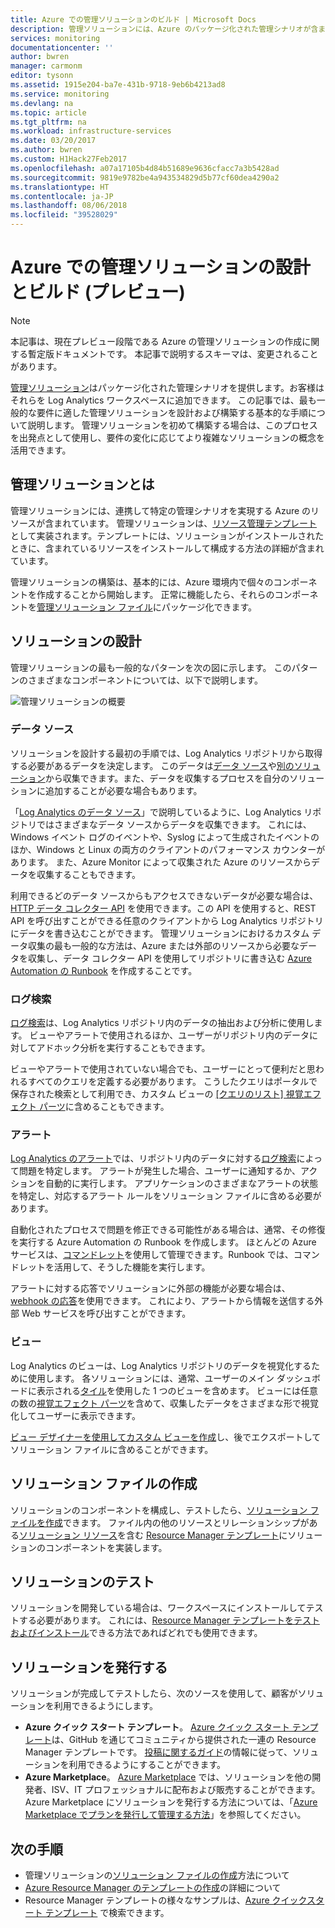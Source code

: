 ```yaml
---
title: Azure での管理ソリューションのビルド | Microsoft Docs
description: 管理ソリューションには、Azure のパッケージ化された管理シナリオが含まれており、お客様はそれを Log Analytics ワークスペースに追加できます。  この記事では、管理ソリューションを作成してお使いの環境で使用したり顧客に提供したりする方法について、詳しく説明します。
services: monitoring
documentationcenter: ''
author: bwren
manager: carmonm
editor: tysonn
ms.assetid: 1915e204-ba7e-431b-9718-9eb6b4213ad8
ms.service: monitoring
ms.devlang: na
ms.topic: article
ms.tgt_pltfrm: na
ms.workload: infrastructure-services
ms.date: 03/20/2017
ms.author: bwren
ms.custom: H1Hack27Feb2017
ms.openlocfilehash: a07a17105b4d84b51689e9636cfacc7a3b5428ad
ms.sourcegitcommit: 9819e9782be4a943534829d5b77cf60dea4290a2
ms.translationtype: HT
ms.contentlocale: ja-JP
ms.lasthandoff: 08/06/2018
ms.locfileid: "39528029"
---
```

# <a name="design-and-build-a-management-solution-in-azure-preview"></a>Azure での管理ソリューションの設計とビルド (プレビュー)
> [!NOTE]
> 本記事は、現在プレビュー段階である Azure の管理ソリューションの作成に関する暫定版ドキュメントです。 本記事で説明するスキーマは、変更されることがあります。

[管理ソリューション]( monitoring-solutions.md)はパッケージ化された管理シナリオを提供します。お客様はそれらを Log Analytics ワークスペースに追加できます。  この記事では、最も一般的な要件に適した管理ソリューションを設計および構築する基本的な手順について説明します。  管理ソリューションを初めて構築する場合は、このプロセスを出発点として使用し、要件の変化に応じてより複雑なソリューションの概念を活用できます。

## <a name="what-is-a-management-solution"></a>管理ソリューションとは

管理ソリューションには、連携して特定の管理シナリオを実現する Azure のリソースが含まれています。  管理ソリューションは、[リソース管理テンプレート](../azure-resource-manager/resource-manager-template-walkthrough.md)として実装されます。テンプレートには、ソリューションがインストールされたときに、含まれているリソースをインストールして構成する方法の詳細が含まれています。

管理ソリューションの構築は、基本的には、Azure 環境内で個々のコンポーネントを作成することから開始します。  正常に機能したら、それらのコンポーネントを[管理ソリューション ファイル]( monitoring-solutions-solution-file.md)にパッケージ化できます。 


## <a name="design-your-solution"></a>ソリューションの設計
管理ソリューションの最も一般的なパターンを次の図に示します。  このパターンのさまざまなコンポーネントについては、以下で説明します。

![管理ソリューションの概要](media/monitoring-solutions-creating/solution-overview.png)


### <a name="data-sources"></a>データ ソース
ソリューションを設計する最初の手順では、Log Analytics リポジトリから取得する必要があるデータを決定します。  このデータは[データ ソース](../log-analytics/log-analytics-data-sources.md)や[別のソリューション]( monitoring-solutions.md)から収集できます。また、データを収集するプロセスを自分のソリューションに追加することが必要な場合もあります。

「[Log Analytics のデータ ソース](../log-analytics/log-analytics-data-sources.md)」で説明しているように、Log Analytics リポジトリではさまざまなデータ ソースからデータを収集できます。  これには、Windows イベント ログのイベントや、Syslog によって生成されたイベントのほか、Windows と Linux の両方のクライアントのパフォーマンス カウンターがあります。  また、Azure Monitor によって収集された Azure のリソースからデータを収集することもできます。  

利用できるどのデータ ソースからもアクセスできないデータが必要な場合は、[HTTP データ コレクター API](../log-analytics/log-analytics-data-collector-api.md) を使用できます。この API を使用すると、REST API を呼び出すことができる任意のクライアントから Log Analytics リポジトリにデータを書き込むことができます。  管理ソリューションにおけるカスタム データ収集の最も一般的な方法は、Azure または外部のリソースから必要なデータを収集し、データ コレクター API を使用してリポジトリに書き込む [Azure Automation の Runbook](../automation/automation-runbook-types.md) を作成することです。  

### <a name="log-searches"></a>ログ検索
[ログ検索](../log-analytics/log-analytics-log-searches.md)は、Log Analytics リポジトリ内のデータの抽出および分析に使用します。  ビューやアラートで使用されるほか、ユーザーがリポジトリ内のデータに対してアドホック分析を実行することもできます。  

ビューやアラートで使用されていない場合でも、ユーザーにとって便利だと思われるすべてのクエリを定義する必要があります。  こうしたクエリはポータルで保存された検索として利用でき、カスタム ビューの [[クエリのリスト] 視覚エフェクト パーツ](../log-analytics/log-analytics-view-designer-parts.md#list-of-queries-part)に含めることもできます。

### <a name="alerts"></a>アラート
[Log Analytics のアラート](../log-analytics/log-analytics-alerts.md)では、リポジトリ内のデータに対する[ログ検索](#log-searches)によって問題を特定します。  アラートが発生した場合、ユーザーに通知するか、アクションを自動的に実行します。 アプリケーションのさまざまなアラートの状態を特定し、対応するアラート ルールをソリューション ファイルに含める必要があります。

自動化されたプロセスで問題を修正できる可能性がある場合は、通常、その修復を実行する Azure Automation の Runbook を作成します。  ほとんどの Azure サービスは、[コマンドレット](/powershell/azure/overview)を使用して管理できます。Runbook では、コマンドレットを活用して、そうした機能を実行します。

アラートに対する応答でソリューションに外部の機能が必要な場合は、[webhook の応答](../log-analytics/log-analytics-alerts-actions.md)を使用できます。  これにより、アラートから情報を送信する外部 Web サービスを呼び出すことができます。

### <a name="views"></a>ビュー
Log Analytics のビューは、Log Analytics リポジトリのデータを視覚化するために使用します。  各ソリューションには、通常、ユーザーのメイン ダッシュボードに表示される[タイル](../log-analytics/log-analytics-view-designer-tiles.md)を使用した 1 つのビューを含めます。  ビューには任意の数の[視覚エフェクト パーツ](../log-analytics/log-analytics-view-designer-parts.md)を含めて、収集したデータをさまざまな形で視覚化してユーザーに表示できます。

[ビュー デザイナーを使用してカスタム ビューを作成](../log-analytics/log-analytics-view-designer.md)し、後でエクスポートしてソリューション ファイルに含めることができます。  


## <a name="create-solution-file"></a>ソリューション ファイルの作成
ソリューションのコンポーネントを構成し、テストしたら、[ソリューション ファイルを作成]( monitoring-solutions-solution-file.md)できます。  ファイル内の他のリソースとリレーションシップがある[ソリューション リソース]( monitoring-solutions-solution-file.md#solution-resource)を含む [Resource Manager テンプレート](../azure-resource-manager/resource-group-authoring-templates.md)にソリューションのコンポーネントを実装します。  


## <a name="test-your-solution"></a>ソリューションのテスト
ソリューションを開発している場合は、ワークスペースにインストールしてテストする必要があります。  これには、[Resource Manager テンプレートをテストおよびインストール](../azure-resource-manager/resource-group-template-deploy.md)できる方法であればどれでも使用できます。

## <a name="publish-your-solution"></a>ソリューションを発行する
ソリューションが完成してテストしたら、次のソースを使用して、顧客がソリューションを利用できるようにします。

- **Azure クイック スタート テンプレート**。  [Azure クイック スタート テンプレート](https://azure.microsoft.com/resources/templates/)は、GitHub を通じてコミュニティから提供された一連の Resource Manager テンプレートです。  [投稿に関するガイド](https://github.com/Azure/azure-quickstart-templates/tree/master/1-CONTRIBUTION-GUIDE)の情報に従って、ソリューションを利用できるようにすることができます。
- **Azure Marketplace**。  [Azure Marketplace](https://azuremarketplace.microsoft.com/marketplace/) では、ソリューションを他の開発者、ISV、IT プロフェッショナルに配布および販売することができます。  Azure Marketplace にソリューションを発行する方法については、「[Azure Marketplace でプランを発行して管理する方法](../marketplace/marketplace-publishers-guide.md)」を参照してください。



## <a name="next-steps"></a>次の手順
* 管理ソリューションの[ソリューション ファイルの作成]( monitoring-solutions-solution-file.md)方法について
* [Azure Resource Manager のテンプレートの作成](../azure-resource-manager/resource-group-authoring-templates.md)の詳細について
* Resource Manager テンプレートの様々なサンプルは、[Azure クイックスタート テンプレート](https://azure.microsoft.com/documentation/templates) で検索できます。